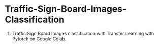 # Traffic-Sign-Board-Images-Classification

1. Traffic Sign Board Images classification with Transfer Learning with Pytorch on Google Colab.
